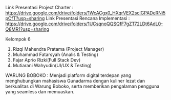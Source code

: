 Link Presentasi Project Charter : https://drive.google.com/drive/folders/1WcACgx0_HXqrVEX2scIGPADeRNi5pCfT?usp=sharing
Link Presentasi Rencana Implementasi : https://drive.google.com/drive/folders/1UCsqnoQQSQfF7gZT72LDt6AdL0-Q8MR1?usp=sharing

Kelompok 6
1. Rizqi Mahendra Pratama (Project Manager)
2. Muhammad Fatarsyah (Analis & Testing)
3. Fajar Aprio Rizki(Full Stack Dev)
4. Mutiarani Wahyudin(UI/UX & Testing)

WARUNG BOBOKO :
Menjadi platform digital terdepan yang menghubungkan mahasiswa Gunadarma dengan kuliner lezat dan berkualitas di Warung Boboko, serta memberikan pengalaman pengguna yang seamless dan memuaskan.
